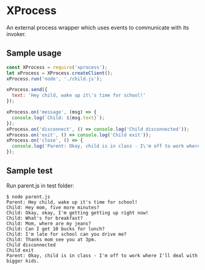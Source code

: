 # XProcess

An external process wrapper which uses events to communicate with its invoker.

## Sample usage

```javascript
const XProcess = require('xprocess');
let xProcess = XProcess.createClient();
xProcess.run('node', './child.js');

xProcess.send({
  text: 'Hey child, wake up it\'s time for school!'
});

xProcess.on('message', (msg) => {
  console.log(`Child: ${msg.text}`);
});
xProcess.on('disconnect', () => console.log('Child disconnected'));
xProcess.on('exit', () => console.log('Child exit'));
xProcess.on('close', () => {
  console.log('Parent: Okay, child is in class - I\'m off to work where I\'ll deal with bigger kids.');
});
```

## Sample test

Run parent.js in test folder:

```
$ node parent.js
Parent: Hey child, wake up it's time for school!
Child: Hey mom, five more minutes?
Child: Okay, okay, I'm getting getting up right now!
Child: What's for breakfast?
Child: Mom, where are my jeans?
Child: Can I get 10 bucks for lunch?
Child: I'm late for school can you drive me?
Child: Thanks mom see you at 3pm.
Child disconnected
Child exit
Parent: Okay, child is in class - I'm off to work where I'll deal with bigger kids.
```

